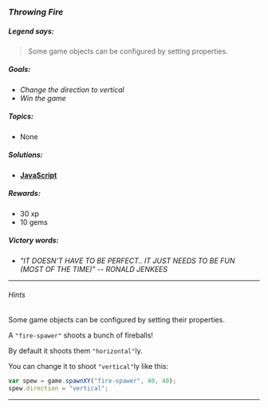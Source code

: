 ### _Throwing Fire_

##### _Legend says:_
> Some game objects can be configured by setting properties.

##### _Goals:_
+ _Change the direction to vertical_
+ _Win the game_

##### _Topics:_
+ None

##### _Solutions:_
+ **[JavaScript](throwingFire.js)**

##### _Rewards:_
+ 30 xp
+ 10 gems

##### _Victory words:_
+ _"IT DOESN'T HAVE TO BE PERFECT.. IT JUST NEEDS TO BE FUN (MOST OF THE TIME)" -- RONALD JENKEES_

___

###### _Hints_

Some game objects can be configured by setting their properties.

A `"fire-spawer"` shoots a bunch of fireballs! 

By default it shoots them `"horizontal"`ly.

You can change it to shoot `"vertical"`ly like this:

```javascript
var spew = game.spawnXY("fire-spawer", 40, 40);
spew.direction = "vertical";
```

___
